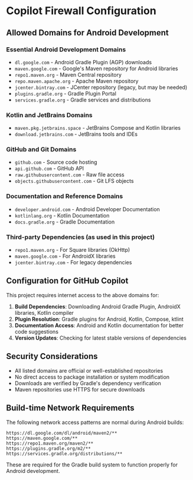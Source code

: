 # Copilot Firewall Configuration

## Allowed Domains for Android Development

### Essential Android Development Domains
- `dl.google.com` - Android Gradle Plugin (AGP) downloads
- `maven.google.com` - Google's Maven repository for Android libraries
- `repo1.maven.org` - Maven Central repository
- `repo.maven.apache.org` - Apache Maven repository
- `jcenter.bintray.com` - JCenter repository (legacy, but may be needed)
- `plugins.gradle.org` - Gradle Plugin Portal
- `services.gradle.org` - Gradle services and distributions

### Kotlin and JetBrains Domains
- `maven.pkg.jetbrains.space` - JetBrains Compose and Kotlin libraries
- `download.jetbrains.com` - JetBrains tools and IDEs

### GitHub and Git Domains
- `github.com` - Source code hosting
- `api.github.com` - GitHub API
- `raw.githubusercontent.com` - Raw file access
- `objects.githubusercontent.com` - Git LFS objects

### Documentation and Reference Domains
- `developer.android.com` - Android Developer Documentation
- `kotlinlang.org` - Kotlin Documentation
- `docs.gradle.org` - Gradle Documentation

### Third-party Dependencies (as used in this project)
- `repo1.maven.org` - For Square libraries (OkHttp)
- `maven.google.com` - For AndroidX libraries
- `jcenter.bintray.com` - For legacy dependencies

## Configuration for GitHub Copilot

This project requires internet access to the above domains for:
1. **Build Dependencies**: Downloading Android Gradle Plugin, AndroidX libraries, Kotlin compiler
2. **Plugin Resolution**: Gradle plugins for Android, Kotlin, Compose, ktlint
3. **Documentation Access**: Android and Kotlin documentation for better code suggestions
4. **Version Updates**: Checking for latest stable versions of dependencies

## Security Considerations

- All listed domains are official or well-established repositories
- No direct access to package installation or system modification
- Downloads are verified by Gradle's dependency verification
- Maven repositories use HTTPS for secure downloads

## Build-time Network Requirements

The following network access patterns are normal during Android builds:
```
https://dl.google.com/dl/android/maven2/**
https://maven.google.com/**
https://repo1.maven.org/maven2/**
https://plugins.gradle.org/m2/**
https://services.gradle.org/distributions/**
```

These are required for the Gradle build system to function properly for Android development.